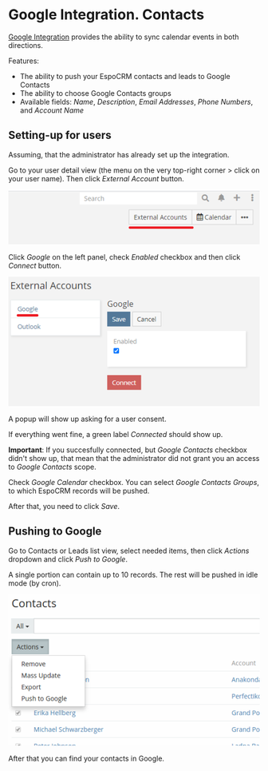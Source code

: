 # Google Integration. Contacts

[Google Integration](https://www.espocrm.com/extensions/google-integration) provides the ability to sync calendar events in both directions.

Features:

* The ability to push your EspoCRM contacts and leads to Google Contacts
* The ability to choose Google Contacts groups
* Available fields: *Name*, *Description*, *Email Addresses*, *Phone Numbers*, and *Account Name*

## Setting-up for users

Assuming, that the administrator has already set up the integration.

Go to your user detail view (the menu on the very top-right corner > click on your user name). Then click *External Account* button.

![External account button](../../_static/images/extensions/google-integration/external-account-button.png)

Click *Google* on the left panel, check *Enabled* checkbox and then click *Connect* button.

![Connect](../../_static/images/extensions/google-integration/connect.png)

A popup will show up asking for a user consent.

If everything went fine, a green label *Connected* should show up.

**Important**: If you succesfully connected, but *Google Contacts* checkbox didn't show up, that mean that the administrator did not grant you an access to *Google Contacts* scope.

Check *Google Calendar* checkbox. You can select *Google Contacts Groups*, to which EspoCRM records will be pushed.

After that, you need to click *Save*.

## Pushing to Google

Go to Contacts or Leads list view, select needed items, then click *Actions* dropdown and click *Push to Google*.

A single portion can contain up to 10 records. The rest will be pushed in idle mode (by cron).

![Push to Google](../../_static/images/extensions/google-integration/push-to-google.png)

After that you can find your contacts in Google.
